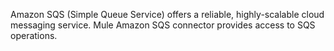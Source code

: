 Amazon SQS (Simple Queue Service) offers a reliable, highly-scalable cloud messaging service. Mule Amazon SQS connector provides access to SQS operations.
